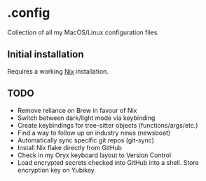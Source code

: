 # .config

Collection of all my MacOS/Linux configuration files.

## Initial installation

Requires a working [Nix](https://nixos.org/download/) installation.

## TODO

- Remove reliance on Brew in favour of Nix
- Switch between dark/light mode via keybinding
- Create keybindings for tree-sitter objects (functions/args/etc.)
- Find a way to follow up on industry news (newsboat)
- Automatically sync specific git repos (git-sync)
- Install Nix flake directly from GitHub
- Check in my Oryx keyboard layout to Version Control
- Load encrypted secrets checked into GitHub into a shell. Store encryption key
  on Yubikey.
